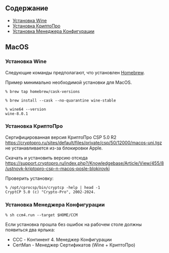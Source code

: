 ## Содержание

- [Установка Wine](#установка-wine)
- [Установка КриптоПро](#установка-криптопро)
- [Установка Менеджера Конфигурации](#установка-менеджера-конфигурации)

## MacOS

### Установка Wine

Следующие команды предполагают, что установлен [Homebrew](https://brew.sh/).

Пример минимально необходимой установки для MacOS.

```
% brew tap homebrew/cask-versions
```

```
% brew install --cask --no-quarantine wine-stable
```

```
% wine64 --version
wine-8.0.1
```

### Установка КриптоПро

Cертифицированная версия КриптоПро CSP 5.0 R2<br>
https://cryptopro.ru/sites/default/files/private/csp/50/12000/macos-uni.tgz
не устанавливается из-за блокировки Apple.

Скачать и установить версию отсюда<br>
https://support.cryptopro.ru/index.php?/Knowledgebase/Article/View/455/8/ustnovk-kriptopro-csp-n-macos-posle-blokirovki

Проверить установку:

```
% /opt/cprocsp/bin/cryptcp -help | head -1
CryptCP 5.0 (c) "Crypto-Pro", 2002-2024.
```

### Установка Менеджера Конфигурации

```
% sh ccm4.run --target $HOME/CCM
```

Если установка прошла без ошибок на рабочем столе должны появиться два ярлыка:
* ССC - Континент 4. Менеджер Конфигурации
* CertMan - Менеджер Сертификатов (Wine + КриптоПро)
